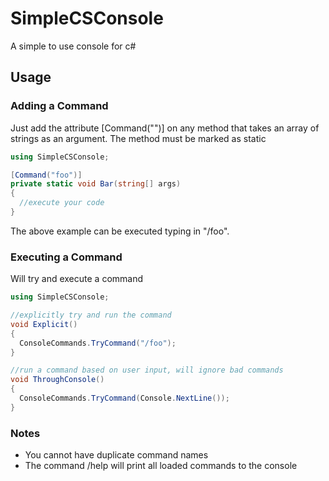 # SimpleCSConsole
A simple to use console for c#

## Usage

### Adding a Command
Just add the attribute [Command("")] on any method that takes an array of strings as an argument.
The method must be marked as static
```cs
using SimpleCSConsole;

[Command("foo")]
private static void Bar(string[] args)
{
  //execute your code
}
```
The above example can be executed typing in "/foo".

### Executing a Command
Will try and execute a command
```cs
using SimpleCSConsole;

//explicitly try and run the command
void Explicit()
{
  ConsoleCommands.TryCommand("/foo");
}

//run a command based on user input, will ignore bad commands
void ThroughConsole()
{
  ConsoleCommands.TryCommand(Console.NextLine());
}
```

### Notes
* You cannot have duplicate command names
* The command /help will print all loaded commands to the console

